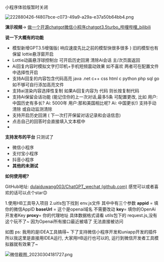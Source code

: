 小程序体验版暂时关闭

![222880426-f4807bce-c073-49a9-a29a-e37a50b64bb4.png](https://p6-juejin.byteimg.com/tos-cn-i-k3u1fbpfcp/cd9dc8e8557d4030a394c54aaf44c02d~tplv-k3u1fbpfcp-watermark.image?)

**演示视频**-> [做一个开源chatgpt微信小程序chatgpt3.5turbo_哔哩哔哩_bilibili](https://www.bilibili.com/video/BV1kM411x7Ca/?spm_id_from=333.999.0.0)



**说一下大概有的功能**
-   模型新增GPT3.5增强版( 响应速度先比之前的模型快很多很多 ) 旧的模型也有保留 lottie悬浮窗开启
-   Lottie动画悬浮球控制台 可开启历史回溯 清除Ai会话 主/次页面返回
-   Ai回复内容时模拟文字打印机+手机短频震动效果 如不喜欢 两者可在配置文件中选择性开启
-   支持Ai回复的内容包含代码高亮 java .net c++ css html c python php sql go 如不够可自行添加高亮文件
-   支持ai渲染内容选择性复制 如果Ai回复内容为 代码 则长按复制代码
-   支持Ai保留会话功能 (能记住你的上一次对话,最多5条 可配置更改, 比如 用户: 中国历史有多长? Ai: 5000年 用户:那和美国相比呢? Ai: 中国更长!) 支持手动清除 或自动监测清除
-   支持开启历史回溯 ( 下一次打开保留对话记录和会话信息)
-   点击自己的回答时会直接填入文本框中
-   
**支持发布的平台**
只测试了 
-   微信小程序
-   支付宝小程序
-   抖音小程序 
-   **其他的未测试**
 
**如何使用呢?**

GitHub地址: [dulaiduwang003/ChatGPT_wechat (github.com)](https://github.com/dulaiduwang003/ChatGPT_wechat)   感觉可以或者喜欢的话可以点个star😊

1.使用HB工具导入项目
2.uitls包下找到 env.js文件 其中中有三个参数
**appid** = 填你的微信AppID 
**baseUrl** = 这个是openai域名 不需要改动
**key**= 填你的OpenAi开发者Key
**proxy**= 你的代理地址 具体数据格式请看 utils包下的 request.js,没有这个玩不了~ 因为Openai所有接口最近被墙了 无法直接被访问

如图
ps: 我用的是IDEA工具搞得~ 下了支持微信小程序开发和uniapp开发的插件 所以我这里是直接用IDEA运行, 大家用HB运行也可以的, 运行到微信开发者工具模拟器就有效果了~

![微信截图_20230304181727.png](https://p9-juejin.byteimg.com/tos-cn-i-k3u1fbpfcp/0110a254828948519a35617be173fed4~tplv-k3u1fbpfcp-watermark.image?)
